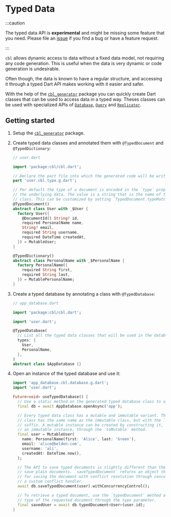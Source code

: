 # Typed Data

:::caution

The typed data API is **experimental** and might be missing some feature that
you need. Please file an [issue][issues] if you find a bug or have a feature
request.

:::

`cbl` allows dynamic access to data without a fixed data model, not requiring
any code generation. This is useful when the data is very dynamic or code
generation is undesirable.

Often though, the data is known to have a regular structure, and accessing it
through a typed Dart API makes working with it easier and safer.

With the help of the [`cbl_generator`][cbl_generator] package you can quickly
create Dart classes that can be used to access data in a typed way. Theses
classes can be used with specialized APIs of [`Database`][database],
[`Query`][query] and [`Replicator`][replicator].

## Getting started

1. Setup the [`cbl_generator`][cbl_generator] package.
2. Create typed data classes and annotated them with `@TypedDocument` and
   `@TypedDictionary`:

   ```dart
   // user.dart

   import 'package:cbl/cbl.dart';

   // Declare the part file into which the generated code will be written.
   part 'user.cbl.type.g.dart';

   // Per default the type of a document is encoded in the `type` property in
   // the underlying data. The value is a string that is the name of the annotated
   // class. This can be customized by setting `TypedDocument.typeMatcher`.
   @TypedDocument()
   abstract class User with _$User {
     factory User({
       @DocumentId() String? id,
       required PersonalName name,
       String? email,
       required String username,
       required DateTime createdAt,
     }) = MutableUser;
   }

   @TypedDictionary()
   abstract class PersonalName with _$PersonalName {
     factory PersonalName({
       required String first,
       required String last,
     }) = MutablePersonalName;
   }
   ```

3. Create a typed database by annotating a class with `@TypedDatabase`:

   ```dart
   // app_database.dart

   import 'package:cbl/cbl.dart';

   import 'user.dart';

   @TypedDatabase(
     // List all the typed data classes that will be used in the database.
     types: {
       User,
       PersonalName,
     },
   )
   abstract class $AppDatabase {}
   ```

4. Open an instance of the typed database and use it:

   ```dart
   import 'app_database.cbl.database.g.dart';
   import 'user.dart';

   Future<void> useTypedDatabase() {
     // Use a static method on the generated typed database class to open an instance.
     final db = await AppDatabase.openAsync('app');

     // Every typed data class has a mutable and immutable variant. The mutable
     // class has the same name as the immutable class, but with the `Mutable`
     // suffix. A mutable instance can be created by constructing it, or from
     // an immutable instance, through the `toMutable` method.
     final user = MutableUser(
       name: PersonalName(first: 'Alice', last: 'Green'),
       email: 'alice@belden.com',
       username: 'ali',
       createdAt: DateTime.now(),
     );

     // The API to save typed documents is slightly different than the API to
     // save plain documents. `saveTypedDocument` returns an object that has methods
     // for saving the document with conflict resolution through concurrency control or
     // a custom conflict handler.
     await db.saveTypedDocument(user).withConcurrencyControl();

     // To retrieve a typed document, use the `typedDocument` method and pass it the
     // type of the requested document through the type parameter.
     final savedUser = await db.typedDocument<User>(user.id);
   }
   ```

[cbl_generator]: https://pub.dev/packages/cbl_generator
[issues]: https://github.com/cbl-dart/cbl-dart/issues
[database]: https://pub.dev/documentation/cbl/latest/cbl/Database-class.html
[replicator]: https://pub.dev/documentation/cbl/latest/cbl/Replicator-class.html
[query]: https://pub.dev/documentation/cbl/latest/cbl/Query-class.html
